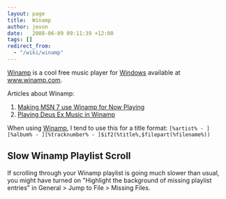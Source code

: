 ```yaml
---
layout: page
title:  Winamp
author: jevon
date:   2008-06-09 09:11:39 +12:00
tags: []
redirect_from:
  - "/wiki/winamp"
---
```


[Winamp](winamp.md) is a cool free music player for [Windows](windows.md) available at www.winamp.com.

Articles about Winamp:
1. [Making MSN 7 use Winamp for Now Playing](making-msn-7-use-winamp-for-now-playing.md)
1. [Playing Deus Ex Music in Winamp](playing-deus-ex-music-in-winamp.md)

When using [Winamp](winamp.md), I tend to use this for a title format:
`[%artist% - ][%album% - ][%tracknumber% - ]$if2(%title%,$filepart(%filename%))`

## Slow Winamp Playlist Scroll
If scrolling through your Winamp playlist is going much slower than usual, you might have turned on "Highlight the background of missing playlist entries" in General > Jump to File > Missing Files.
